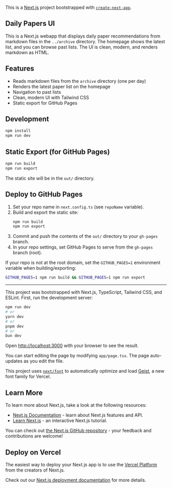 This is a [Next.js](https://nextjs.org) project bootstrapped with [`create-next-app`](https://nextjs.org/docs/app/api-reference/cli/create-next-app).

## Daily Papers UI

This is a Next.js webapp that displays daily paper recommendations from markdown files in the `../archive` directory. The homepage shows the latest list, and you can browse past lists. The UI is clean, modern, and renders markdown as HTML.

## Features
- Reads markdown files from the `archive` directory (one per day)
- Renders the latest paper list on the homepage
- Navigation to past lists
- Clean, modern UI with Tailwind CSS
- Static export for GitHub Pages

## Development

```bash
npm install
npm run dev
```

## Static Export (for GitHub Pages)

```bash
npm run build
npm run export
```


The static site will be in the `out/` directory.

## Deploy to GitHub Pages

1. Set your repo name in `next.config.ts` (see `repoName` variable).
2. Build and export the static site:
   ```bash
   npm run build
   npm run export
   ```
3. Commit and push the contents of the `out/` directory to your `gh-pages` branch.
4. In your repo settings, set GitHub Pages to serve from the `gh-pages` branch (root).

If your repo is not at the root domain, set the `GITHUB_PAGES=1` environment variable when building/exporting:
```bash
GITHUB_PAGES=1 npm run build && GITHUB_PAGES=1 npm run export
```

---

This project was bootstrapped with Next.js, TypeScript, Tailwind CSS, and ESLint.
First, run the development server:

```bash
npm run dev
# or
yarn dev
# or
pnpm dev
# or
bun dev
```

Open [http://localhost:3000](http://localhost:3000) with your browser to see the result.

You can start editing the page by modifying `app/page.tsx`. The page auto-updates as you edit the file.

This project uses [`next/font`](https://nextjs.org/docs/app/building-your-application/optimizing/fonts) to automatically optimize and load [Geist](https://vercel.com/font), a new font family for Vercel.

## Learn More

To learn more about Next.js, take a look at the following resources:

- [Next.js Documentation](https://nextjs.org/docs) - learn about Next.js features and API.
- [Learn Next.js](https://nextjs.org/learn) - an interactive Next.js tutorial.

You can check out [the Next.js GitHub repository](https://github.com/vercel/next.js) - your feedback and contributions are welcome!

## Deploy on Vercel

The easiest way to deploy your Next.js app is to use the [Vercel Platform](https://vercel.com/new?utm_medium=default-template&filter=next.js&utm_source=create-next-app&utm_campaign=create-next-app-readme) from the creators of Next.js.

Check out our [Next.js deployment documentation](https://nextjs.org/docs/app/building-your-application/deploying) for more details.
